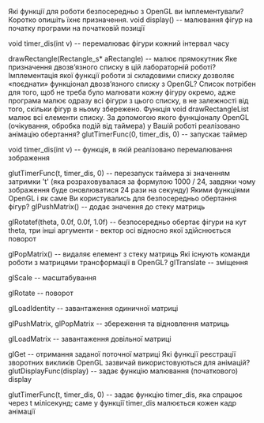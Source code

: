 Які функції для роботи безпосередньо з OpenGL ви імплементували? Коротко опишіть їхнє призначення.
void display() -- малювання фігур на початку програми на початковій позиції

void timer_dis(int v) -- перемалюває фігури кожний інтервал часу

drawRectangle(Rectangle_s* aRectangle) -- малює прямокутник
Яке призначення двозв’язного списку в цій лабораторній роботі? Імплементація якої функції роботи зі складовими списку дозволяє «поєднати» функціонал двозв’язного списку з OpenGL?
Список потрібен для того, щоб не треба було малювати кожну фігуру окремо, адже програма малює одразу всі фігури з цього списку, в не залежності від того, скільки фігур в ньому збережено. Функція void drawRectangleList малює всі елементи списку.
За допомогою якого функціоналу OpenGL (очікування, обробка подій від таймера) у Вашій роботі реалізовано анімацію обертання?
glutTimerFunc(0, timer_dis, 0) -- запускає таймер

void timer_dis(int v) -- функція, в якій реалізовано перемалювання зображення

 glutTimerFunc(t, timer_dis, 0) -- перезапуск таймера зі значенням затримки 't' (яка розраховувалася за формулою 1000 / 24, завдяки чому зображення буде оновлюватися 24 рази на секунду)
Якими функціями OpenGL і як саме Ви користувались для безпосередньо обертання фігур?
glPushMatrix() -- додає значення до стеку матриць

glRotatef(theta, 0.0f, 0.0f, 1.0f) -- безпосередньо обертає фігури на кут theta, три інші аргументи - вектор осі відносно якої здійснюється поворот

glPopMatrix() -- видаляє елемент з стеку матриць
Які існують команди роботи з матрицями трансформації в OpenGL?
glTranslate -- зміщення

glScale -- масштабування

glRotate -- поворот

glLoadIdentity -- завантаження одиничної матриці

glPushMatrix, glPopMatrix -- збереження та відновлення матриць

glLoadMatrix -- завантаження довільної матриці

glGet -- отримання заданої поточної матриці
Які функції реєстрації зворотних викликів OpenGL зазвичай використовуються для анімацій?
glutDisplayFunc(display) -- задає функцію малювання (початкового) display

glutTimerFunc(t, timer_dis, 0) -- задає функцію timer_dis, яка спрацює через t мілісекунд; саме у функції timer_dis малюється кожен кадр анімації
